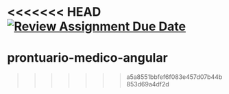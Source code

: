 <<<<<<< HEAD
[![Review Assignment Due Date](https://classroom.github.com/assets/deadline-readme-button-24ddc0f5d75046c5622901739e7c5dd533143b0c8e959d652212380cedb1ea36.svg)](https://classroom.github.com/a/zEbJ_5Ft)
=======
# prontuario-medico-angular
>>>>>>> a5a8551bbfef6f083e457d07b44b853d69a4df2d
